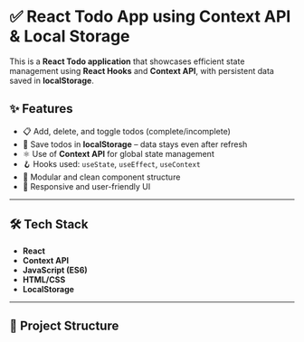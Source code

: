# ✅ React Todo App using Context API & Local Storage

This is a **React Todo application** that showcases efficient state management using **React Hooks** and **Context API**, with persistent data saved in **localStorage**.

## ✨ Features

- 📋 Add, delete, and toggle todos (complete/incomplete)
- 💾 Save todos in **localStorage** – data stays even after refresh
- ⚛️ Use of **Context API** for global state management
- 🪝 Hooks used: `useState`, `useEffect`, `useContext`
- 🧩 Modular and clean component structure
- 🎨 Responsive and user-friendly UI

---

## 🛠️ Tech Stack

- **React**
- **Context API**
- **JavaScript (ES6)**
- **HTML/CSS**
- **LocalStorage**

---

## 📂 Project Structure

